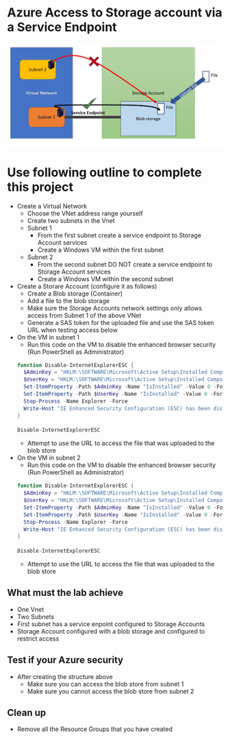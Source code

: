<!--
    <details><summary>Click for hint</summary><Strong> 

    ``` 
    HINT
    ```
    </Strong></details> 
    <details><summary>Click to see the answer</summary><Strong> 
    
    ```
    ANSWER
    ```
    </Strong></details> 
-->
# Azure Access to Storage account via a Service Endpoint

![AzureInfrstructure](../Pics/AzureProject3.jpg)

# Use following outline to complete this project

- Create a Virtual Network
  - Choose the VNet address range yourself
  - Create two subnets in the Vnet
  - Subnet 1
    - From the first subnet create a service endpoint to Storage Account services
    - Create a Windows VM within the first subnet 
  - Subnet 2
    - From the second subnet DO NOT create a service endpoint to Storage Account services
    - Create a Windows VM within the second subnet 
- Create a Storare Account (configure it as follows)
  - Create a Blob storage (Container) 
  - Add a file to the blob storage
  - Make sure the Storage Accounts network settings only allows access from Subnet 1 of the above VNet
  - Generate a SAS token for the uploaded file and use the SAS token URL when testing access below 
- On the VM in subnet 1 
  - Run this code on the VM to disable the enhanced browser security (Run PowerShell as Administrator)
  ```PowerShell
  function Disable-InternetExplorerESC {
    $AdminKey = "HKLM:\SOFTWARE\Microsoft\Active Setup\Installed Components\{A509B1A7-37EF-4b3f-8CFC-4F3A74704073}"
    $UserKey = "HKLM:\SOFTWARE\Microsoft\Active Setup\Installed Components\{A509B1A8-37EF-4b3f-8CFC-4F3A74704073}"
    Set-ItemProperty -Path $AdminKey -Name "IsInstalled" -Value 0 -Force
    Set-ItemProperty -Path $UserKey -Name "IsInstalled" -Value 0 -Force
    Stop-Process -Name Explorer -Force
    Write-Host "IE Enhanced Security Configuration (ESC) has been disabled." -ForegroundColor Green
  }

  Disable-InternetExplorerESC
  ```
  - Attempt to use the URL to access the file that was uploaded to the blob store
- On the VM in subnet 2 
  - Run this code on the VM to disable the enhanced browser security (Run PowerShell as Administrator)
  ```PowerShell
  function Disable-InternetExplorerESC {
    $AdminKey = "HKLM:\SOFTWARE\Microsoft\Active Setup\Installed Components\{A509B1A7-37EF-4b3f-8CFC-4F3A74704073}"
    $UserKey = "HKLM:\SOFTWARE\Microsoft\Active Setup\Installed Components\{A509B1A8-37EF-4b3f-8CFC-4F3A74704073}"
    Set-ItemProperty -Path $AdminKey -Name "IsInstalled" -Value 0 -Force
    Set-ItemProperty -Path $UserKey -Name "IsInstalled" -Value 0 -Force
    Stop-Process -Name Explorer -Force
    Write-Host "IE Enhanced Security Configuration (ESC) has been disabled." -ForegroundColor Green
  }

  Disable-InternetExplorerESC
  ```
  - Attempt to use the URL to access the file that was uploaded to the blob store

## What must the lab achieve

- One Vnet
- Two Subnets
- First subnet has a service enpoint configured to Storage Accounts
- Storage Account configured with a blob storage and configured to restrict access

## Test if your Azure security

- After creating the structure above
  - Make sure you can access the blob store from subnet 1
  - Make sure you cannot access the blob store from subnet 2

## Clean up 
- Remove all the Resource Groups that you have created 
   
